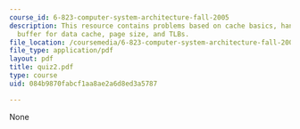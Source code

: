 ```yaml
---
course_id: 6-823-computer-system-architecture-fall-2005
description: This resource contains problems based on cache basics, handling TLB misses,
  buffer for data cache, page size, and TLBs.
file_location: /coursemedia/6-823-computer-system-architecture-fall-2005/084b9870fabcf1aa8ae2a6d8ed3a5787_quiz2.pdf
file_type: application/pdf
layout: pdf
title: quiz2.pdf
type: course
uid: 084b9870fabcf1aa8ae2a6d8ed3a5787

---
```

None